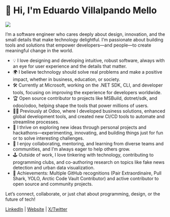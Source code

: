# 👋 Hi, I'm Eduardo Villalpando Mello

[![](https://learn.microsoft.com/media/learn/certification/badges/github-copilot.svg)](https://learn.microsoft.com/en-us/users/eduardovillalpando-6333/credentials/db8d93d0658526e4)

I’m a software engineer who cares deeply about design, innovation, and the small details that make technology delightful. I’m passionate about building tools and solutions that empower developers—and people—to create meaningful change in the world.

- 💡 I love designing and developing intuitive, robust software, always with an eye for user experience and the details that matter.
- 🌍 I believe technology should solve real problems and make a positive impact, whether in business, education, or society.
- 🛠️ Currently at Microsoft, working on the .NET SDK, CLI, and developer tools, focusing on improving the experience for developers worldwide.
- 🏆 Open source contributor to projects like MSBuild, dotnet/sdk, and odoo/odoo, helping shape the tools that power millions of users.
- 🧑‍💻 Previously at Odoo, where I developed business solutions, enhanced global development tools, and created new CI/CD tools to automate and streamline processes.
- 🚀 I thrive on exploring new ideas through personal projects and hackathons—experimenting, innovating, and building things just for fun or to solve interesting challenges.
- 🤝 I enjoy collaborating, mentoring, and learning from diverse teams and communities, and I’m always eager to help others grow.
- 🕹️ Outside of work, I love tinkering with technology, contributing to programming clubs, and co-authoring research on topics like fake news detection and urban data visualization.
- 🏅 Achievements: Multiple GitHub recognitions (Pair Extraordinaire, Pull Shark, YOLO, Arctic Code Vault Contributor) and active contributor to open source and community projects.

Let’s connect, collaborate, or just chat about programming, design, or the future of tech!

[LinkedIn](https://www.linkedin.com/in/edvilme) | [Website](http://edvilme.me) | [X/Twitter](https://x.com/edvilme)

